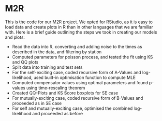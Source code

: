 # M2R
This is the code for our M2R project. We opted for RStudio, as it is easy to load data and create plots in R than in other languages that
we are familiar with. Here is a brief guide outlining the steps we took in creating our models and plots:

+ Read the data into R, converting and adding noise to the times as described in the data, and filtering by station
+ Computed parameters for poisson process, and tested the fit using KS and QQ plots
+ Split data into training and test sets
+ For the self-exciting case, coded recursive form of A-Values and log-likelihood, used built-in optimisation function to compute MLE
+ Computed compensator values using optimal parameters and found p-values using time-rescaling theorem
+ Created QQ-Plots and KS Score boxplots for SE case
+ For mutually-exciting case, coded recursive form of B-Values and proceeded as in SE case
+ For self and mutually-exciting case, optimised the combined log-likelihood and proceeded as before
